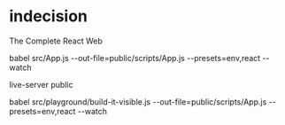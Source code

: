 # indecision
The Complete React Web

babel src/App.js --out-file=public/scripts/App.js --presets=env,react --watch

live-server public

babel src/playground/build-it-visible.js --out-file=public/scripts/App.js --presets=env,react --watch

